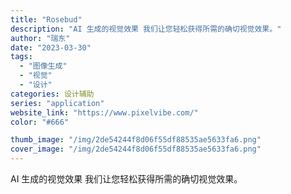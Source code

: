 ```yaml
---
title: "Rosebud"
description: "AI 生成的视觉效果 我们让您轻松获得所需的确切视觉效果。"
author: "瑞东"
date: "2023-03-30"
tags:
  - "图像生成"
  - "视觉"
  - "设计"
categories: 设计辅助
series: "application"
website_link: "https://www.pixelvibe.com/"
color: "#666"

thumb_image: "/img/2de54244f8d06f55df88535ae5633fa6.png"
cover_image: "/img/2de54244f8d06f55df88535ae5633fa6.png"
---
```


AI 生成的视觉效果 我们让您轻松获得所需的确切视觉效果。